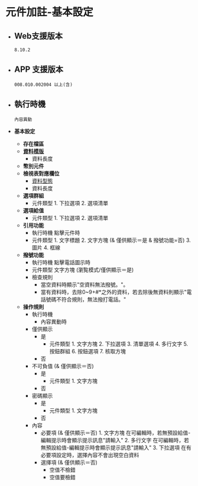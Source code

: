 # 元件加註-基本設定

* ## Web支援版本
  
      8.10.2

* ## APP 支援版本

      008.010.002004 以上(含)

* ## 執行時機

      內容異動

* __基本設定__
  * __存在檔區__
  * __[資料模版](../../General/README/../model)__
    * 資料長度
  * __幣別元件__
  * __檢視表對應欄位__
    * [資料型態](../../General/README/../dataFormat)
    * 資料長度
  * __選項群組__
    * 元件類型
          1. 下拉選項
          2. 選項清單
  * __選項給值__
    * 元件類型
          1. 下拉選項
          2. 選項清單
  * __引用功能__
    * 執行時機
          點擊元件時
    * 元件類型
          1. 文字標題
          2. 文字方塊 (& 僅供顯示＝是 & 撥號功能=否)
          3. 圖片
          4. 框線
  * __撥號功能__
    * 執行時機
          點擊電話圖示時
    * 元件類型
          文字方塊 (瀏覧模式/僅供顯示＝是)
    * 檢查規則
      * 當空資料時顯示"空資料無法撥號。"。
      * 當有資料時，去除0~9+#*之外的資料，若去除後無資料則顯示"電話號碼不符合規則，無法撥打電話。"
  * __操作規則__
    * 執行時機
      * 內容異動時
    * 僅供顯示
      * 是
        * 元件類型
              1. 文字方塊
              2. 下拉選項
              3. 清單選項
              4. 多行文字
              5. 按鈕群組
              6. 按鈕選項
              7. 核取方塊
      * 否
    * 不可負值 (& 僅供顯示＝否)
      * 是
        * 元件類型
              1. 文字方塊
      * 否
    * 密碼顯示
      * 是
        * 元件類型
              1. 文字方塊
      * 否
    * 內容
      * 必要項 (& 僅供顯示＝否)
            1. 文字方塊
               在可編輯時，若無預設給值-編輯提示時會顯示提示訊息"請輸入"
            2. 多行文字
               在可編輯時，若無預設給值-編輯提示時會顯示提示訊息"請輸入"
            3. 下拉選項
               在有必要項設定時，選擇內容不會出現空白資料
      * 選擇項 (& 僅供顯示＝否)
        * 空值不檢錯
        * 空值要檢錯
